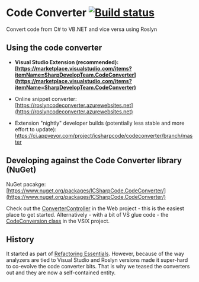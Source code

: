 # Code Converter [![Build status](https://ci.appveyor.com/api/projects/status/w9x7r8b9otds16oj/branch/master?svg=true)](https://ci.appveyor.com/project/icsharpcode/codeconverter/branch/master) 

Convert code from C# to VB.NET and vice versa using Roslyn

## Using the code converter

* **Visual Studio Extension (recommended): [https://marketplace.visualstudio.com/items?itemName=SharpDevelopTeam.CodeConverter](https://marketplace.visualstudio.com/items?itemName=SharpDevelopTeam.CodeConverter)**

* Online snippet converter: [https://roslyncodeconverter.azurewebsites.net](https://roslyncodeconverter.azurewebsites.net)

* Extension "nightly" developer builds (potentially less stable and more effort to update): https://ci.appveyor.com/project/icsharpcode/codeconverter/branch/master

## Developing against the Code Converter library (NuGet)

NuGet pacakge: [https://www.nuget.org/packages/ICSharpCode.CodeConverter/](https://www.nuget.org/packages/ICSharpCode.CodeConverter/)

Check out the [ConverterController](https://github.com/icsharpcode/CodeConverter/blob/master/Web/Controllers/ConverterController.cs) in the Web project - this is the easiest place to get started.
Alternatively - with a bit of VS glue code - the [CodeConversion class](https://github.com/icsharpcode/CodeConverter/blob/master/Vsix/CodeConversion.cs) in the VSIX project.



##  History

It started as part of [Refactoring Essentials](https://github.com/icsharpcode/RefactoringEssentials). However, because of the way analyzers are tied to Visual Studio and Roslyn versions
made it super-hard to co-evolve the code converter bits. That is why we teased the converters out and they are now a self-contained entity.
